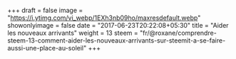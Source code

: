 +++
draft = false
image = "https://i.ytimg.com/vi_webp/1EXh3nb09ho/maxresdefault.webp"
showonlyimage = false
date = "2017-06-23T20:22:08+05:30"
title = "Aider les nouveaux arrivants"
weight = 13
steem = "fr/@roxane/comprendre-steem-13-comment-aider-les-nouveaux-arrivants-sur-steemit-a-se-faire-aussi-une-place-au-soleil"
+++

<!--more-->
